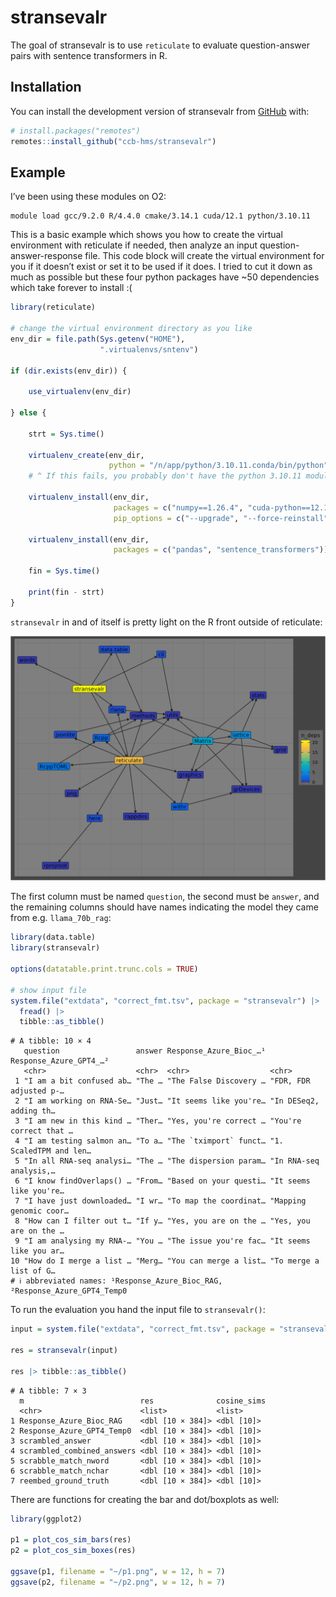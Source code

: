 
<!-- README.md is generated from README.Rmd. Please edit that file -->

# stransevalr

<!-- badges: start -->
<!-- badges: end -->

The goal of stransevalr is to use `reticulate` to evaluate
question-answer pairs with sentence transformers in R.

## Installation

You can install the development version of stransevalr from
[GitHub](https://github.com/) with:

``` r
# install.packages("remotes")
remotes::install_github("ccb-hms/stransevalr")
```

## Example

I’ve been using these modules on O2:

    module load gcc/9.2.0 R/4.4.0 cmake/3.14.1 cuda/12.1 python/3.10.11

This is a basic example which shows you how to create the virtual
environment with reticulate if needed, then analyze an input
question-answer-response file. This code block will create the virtual
environment for you if it doesn’t exist or set it to be used if it does.
I tried to cut it down as much as possible but these four python
packages have ~50 dependencies which take forever to install :(

``` r
library(reticulate)

# change the virtual environment directory as you like
env_dir = file.path(Sys.getenv("HOME"),
                    ".virtualenvs/sntenv") 

if (dir.exists(env_dir)) {
  
    use_virtualenv(env_dir)
  
} else {
  
    strt = Sys.time()
    
    virtualenv_create(env_dir,
                      python = "/n/app/python/3.10.11.conda/bin/python")
    # ^ If this fails, you probably don't have the python 3.10.11 module loaded
    
    virtualenv_install(env_dir, 
                       packages = c("numpy==1.26.4", "cuda-python==12.1.0", "torch==2.2.2"),
                       pip_options = c("--upgrade", "--force-reinstall"))
    
    virtualenv_install(env_dir, 
                       packages = c("pandas", "sentence_transformers"))
    
    fin = Sys.time()
    
    print(fin - strt)
}
```

`stransevalr` in and of itself is pretty light on the R front outside of
reticulate:

![](man/figs/deps.png)

The first column must be named `question`, the second must be `answer`,
and the remaining columns should have names indicating the model they
came from e.g. `llama_70b_rag`:

``` r
library(data.table)
library(stransevalr)

options(datatable.print.trunc.cols = TRUE)

# show input file
system.file("extdata", "correct_fmt.tsv", package = "stransevalr") |> 
  fread() |>
  tibble::as_tibble()
```

    # A tibble: 10 × 4
       question                 answer Response_Azure_Bioc_…¹ Response_Azure_GPT4_…²
       <chr>                    <chr>  <chr>                  <chr>                 
     1 "I am a bit confused ab… "The … "The False Discovery … "FDR, FDR adjusted p-…
     2 "I am working on RNA-Se… "Just… "It seems like you're… "In DESeq2, adding th…
     3 "I am new in this kind … "Ther… "Yes, you're correct … "You're correct that …
     4 "I am testing salmon an… "To a… "The `tximport` funct… "1. ScaledTPM and len…
     5 "In all RNA-seq analysi… "The … "The dispersion param… "In RNA-seq analysis,…
     6 "I know findOverlaps() … "From… "Based on your questi… "It seems like you're…
     7 "I have just downloaded… "I wr… "To map the coordinat… "Mapping genomic coor…
     8 "How can I filter out t… "If y… "Yes, you are on the … "Yes, you are on the …
     9 "I am analysing my RNA-… "You … "The issue you're fac… "It seems like you ar…
    10 "How do I merge a list … "Merg… "You can merge a list… "To merge a list of G…
    # ℹ abbreviated names: ¹Response_Azure_Bioc_RAG, ²Response_Azure_GPT4_Temp0

To run the evaluation you hand the input file to `stransevalr()`:

``` r
input = system.file("extdata", "correct_fmt.tsv", package = "stransevalr")

res = stransevalr(input)

res |> tibble::as_tibble()
```

    # A tibble: 7 × 3
      m                          res              cosine_sims
      <chr>                      <list>           <list>     
    1 Response_Azure_Bioc_RAG    <dbl [10 × 384]> <dbl [10]> 
    2 Response_Azure_GPT4_Temp0  <dbl [10 × 384]> <dbl [10]> 
    3 scrambled_answer           <dbl [10 × 384]> <dbl [10]> 
    4 scrambled_combined_answers <dbl [10 × 384]> <dbl [10]> 
    5 scrabble_match_nword       <dbl [10 × 384]> <dbl [10]> 
    6 scrabble_match_nchar       <dbl [10 × 384]> <dbl [10]> 
    7 reembed_ground_truth       <dbl [10 × 384]> <dbl [10]> 

There are functions for creating the bar and dot/boxplots as well:

``` r
library(ggplot2)

p1 = plot_cos_sim_bars(res)
p2 = plot_cos_sim_boxes(res)

ggsave(p1, filename = "~/p1.png", w = 12, h = 7)
ggsave(p2, filename = "~/p2.png", w = 12, h = 7)
```
